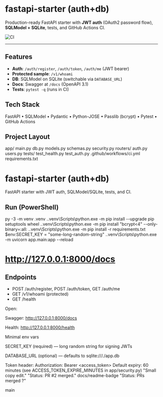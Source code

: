 # fastapi-starter (auth+db)

Production-ready FastAPI starter with **JWT auth** (OAuth2 password flow), **SQLModel + SQLite**, tests, and GitHub Actions CI.

![CI](https://github.com/amalabera/fastapi-starter/actions/workflows/ci.yml/badge.svg)

---

## Features
- **Auth**: `/auth/register`, `/auth/token`, `/auth/me` (JWT bearer)
- **Protected sample**: `/v1/whoami`
- **DB**: SQLModel on SQLite (switchable via `DATABASE_URL`)
- **Docs**: Swagger at `/docs` (OpenAPI 3.1)
- **Tests**: `pytest -q` (runs in CI)

## Tech Stack
FastAPI • SQLModel • Pydantic • Python-JOSE • Passlib (bcrypt) • Pytest • GitHub Actions

## Project Layout
app/
main.py
db.py
models.py
schemas.py
security.py
routers/
auth.py
users.py
tests/
test_health.py
test_auth.py
.github/workflows/ci.yml
requirements.txt
# fastapi-starter (auth+db)

FastAPI starter with JWT auth, SQLModel/SQLite, tests, and CI.

## Run (PowerShell)
py -3 -m venv .venv
.\.venv\Scripts\python.exe -m pip install --upgrade pip setuptools wheel
.\.venv\Scripts\python.exe -m pip install "bcrypt<4" --only-binary=:all:
.\.venv\Scripts\python.exe -m pip install -r requirements.txt
$env:SECRET_KEY = "some-long-random-string"
.\.venv\Scripts\python.exe -m uvicorn app.main:app --reload
# http://127.0.0.1:8000/docs

## Endpoints
- POST /auth/register, POST /auth/token, GET /auth/me
- GET /v1/whoami (protected)
- GET /health

Open:

Swagger: http://127.0.0.1:8000/docs

Health: http://127.0.0.1:8000/health

Minimal env vars

SECRET_KEY (required) — long random string for signing JWTs

DATABASE_URL (optional) — defaults to sqlite:///./app.db

Token header: Authorization: Bearer <access_token>
Default expiry: 60 minutes (see ACCESS_TOKEN_EXPIRE_MINUTES in app/security.py)
"Small copy edit." 
"Status: PR #2 merged." 
docs/readme-badge
"Status: PRs merged ?" 

 main
